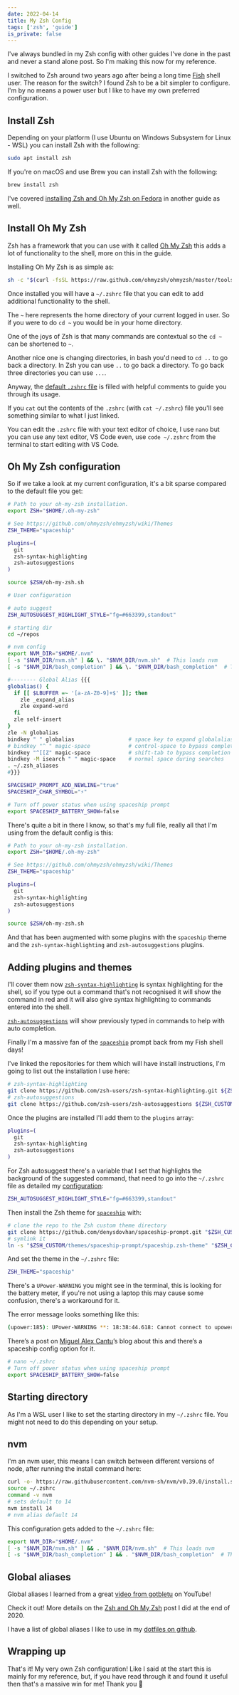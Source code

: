 ```yaml
---
date: 2022-04-14
title: My Zsh Config
tags: ['zsh', 'guide']
is_private: false
---
```


I've always bundled in my Zsh config with other guides I've done in
the past and never a stand alone post. So I'm making this now for my
reference.

I switched to Zsh around two years ago after being a long time [Fish]
shell user. The reason for the switch? I found Zsh to be a bit simpler
to configure. I'm by no means a power user but I like to have my own
preferred configuration.

## Install Zsh

Depending on your platform (I use Ubuntu on Windows Subsystem for
Linux - WSL) you can install Zsh with the following:

```bash
sudo apt install zsh
```

If you're on macOS and use Brew you can install Zsh with the
following:

```bash
brew install zsh
```

I've covered [installing Zsh and Oh My Zsh on Fedora] in another guide
as well.

## Install Oh My Zsh

Zsh has a framework that you can use with it called [Oh My Zsh] this
adds a lot of functionality to the shell, more on this in the guide.

Installing Oh My Zsh is as simple as:

```bash
sh -c "$(curl -fsSL https://raw.github.com/ohmyzsh/ohmyzsh/master/tools/install.sh)"
```

Once installed you will have a `~/.zshrc` file that you can edit to
add additional functionality to the shell.

The `~` here represents the home directory of your current logged in
user. So if you were to do `cd ~` you would be in your home directory.

One of the joys of Zsh is that many commands are contextual so the
`cd ~` can be shortened to `~`.

Another nice one is changing directories, in bash you'd need to
`cd ..` to go back a directory. In Zsh you can use `..` to go back a
directory. To go back three directories you can use `...`.

Anyway, the [default `.zshrc` file] is filled with helpful comments to
guide you through its usage.

If you `cat` out the contents of the `.zshrc` (with `cat ~/.zshrc`)
file you'll see something similar to what I just linked.

You can edit the `.zshrc` file with your text editor of choice, I use
`nano` but you can use any text editor, VS Code even, use
`code ~/.zshrc` from the terminal to start editing with VS Code.

## Oh My Zsh configuration

So if we take a look at my current configuration, it's a bit sparse
compared to the default file you get:

```bash
# Path to your oh-my-zsh installation.
export ZSH="$HOME/.oh-my-zsh"

# See https://github.com/ohmyzsh/ohmyzsh/wiki/Themes
ZSH_THEME="spaceship"

plugins=(
  git
  zsh-syntax-highlighting
  zsh-autosuggestions
)

source $ZSH/oh-my-zsh.sh

# User configuration

# auto suggest
ZSH_AUTOSUGGEST_HIGHLIGHT_STYLE="fg=#663399,standout"

# starting dir
cd ~/repos

# nvm config
export NVM_DIR="$HOME/.nvm"
[ -s "$NVM_DIR/nvm.sh" ] && \. "$NVM_DIR/nvm.sh"  # This loads nvm
[ -s "$NVM_DIR/bash_completion" ] && \. "$NVM_DIR/bash_completion"  # This loads nvm bash_completion

#-------- Global Alias {{{
globalias() {
  if [[ $LBUFFER =~ '[a-zA-Z0-9]+$' ]]; then
    zle _expand_alias
    zle expand-word
  fi
  zle self-insert
}
zle -N globalias
bindkey " " globalias                 # space key to expand globalalias
# bindkey "^ " magic-space            # control-space to bypass completion
bindkey "^[[Z" magic-space            # shift-tab to bypass completion
bindkey -M isearch " " magic-space    # normal space during searches
. ~/.zsh_aliases
#}}}

SPACESHIP_PROMPT_ADD_NEWLINE="true"
SPACESHIP_CHAR_SYMBOL="⚡"

# Turn off power status when using spaceship prompt
export SPACESHIP_BATTERY_SHOW=false
```

<!-- cSpell:ignore lbuffer -->

There's quite a bit in there I know, so that's my full file, really
all that I'm using from the default config is this:

```bash
# Path to your oh-my-zsh installation.
export ZSH="$HOME/.oh-my-zsh"

# See https://github.com/ohmyzsh/ohmyzsh/wiki/Themes
ZSH_THEME="spaceship"

plugins=(
  git
  zsh-syntax-highlighting
  zsh-autosuggestions
)

source $ZSH/oh-my-zsh.sh
```

And that has been augmented with some plugins with the `spaceship`
theme and the `zsh-syntax-highlighting` and `zsh-autosuggestions`
plugins.

## Adding plugins and themes

I'll cover them now [`zsh-syntax-highlighting`] is syntax highlighting
for the shell, so if you type out a command that's not recognised it
will show the command in red and it will also give syntax highlighting
to commands entered into the shell.

[`zsh-autosuggestions`] will show previously typed in commands to help
with auto completion.

Finally I'm a massive fan of the [`spaceship`] prompt back from my
Fish shell days!

I've linked the repositories for them which will have install
instructions, I'm going to list out the installation I use here:

```bash
# zsh-syntax-highlighting
git clone https://github.com/zsh-users/zsh-syntax-highlighting.git ${ZSH_CUSTOM:-~/.oh-my-zsh/custom}/plugins/zsh-syntax-highlighting
# zsh-autosuggestions
git clone https://github.com/zsh-users/zsh-autosuggestions ${ZSH_CUSTOM:-~/.oh-my-zsh/custom}/plugins/zsh-autosuggestions
```

Once the plugins are installed I'll add them to the `plugins` array:

```bash
plugins=(
  git
  zsh-syntax-highlighting
  zsh-autosuggestions
)
```

For Zsh autosuggest there's a variable that I set that highlights the
background of the suggested command, that need to go into the
`~/.zshrc` file as detailed my
[configuration](#oh-my-zsh-configuration):

```bash
ZSH_AUTOSUGGEST_HIGHLIGHT_STYLE="fg=#663399,standout"
```

Then install the Zsh theme for [`spaceship`] with:

```bash
# clone the repo to the Zsh custom theme directory
git clone https://github.com/denysdovhan/spaceship-prompt.git "$ZSH_CUSTOM/themes/spaceship-prompt" --depth=1
# symlink it
ln -s "$ZSH_CUSTOM/themes/spaceship-prompt/spaceship.zsh-theme" "$ZSH_CUSTOM/themes/spaceship.zsh-theme"
```

And set the theme in the `~/.zshrc` file:

```bash
ZSH_THEME="spaceship"
```

There's a `UPower-WARNING` you might see in the terminal, this is
looking for the battery meter, if you're not using a laptop this may
cause some confusion, there's a workaround for it.

The error message looks something like this:

<!-- cSpell:ignore upower,upowerd,cantu -->

```bash
(upower:185): UPower-WARNING **: 18:38:44.618: Cannot connect to upowerd: Could not connect: No such file or directory
```

There’s a post on [Miguel Alex Cantu]’s blog about this and there’s a
spaceship config option for it.

```bash
# nano ~/.zshrc
# Turn off power status when using spaceship prompt
export SPACESHIP_BATTERY_SHOW=false
```

## Starting directory

As I'm a WSL user I like to set the starting directory in my
`~/.zshrc` file. You might not need to do this depending on your
setup.

## nvm

I'm an nvm user, this means I can switch between different versions of
node, after running the install command here:

```bash
curl -o- https://raw.githubusercontent.com/nvm-sh/nvm/v0.39.0/install.sh | zsh
source ~/.zshrc
command -v nvm
# sets default to 14
nvm install 14
# nvm alias default 14
```

This configuration gets added to the `~/.zshrc` file:

```bash
export NVM_DIR="$HOME/.nvm"
[ -s "$NVM_DIR/nvm.sh" ] && . "$NVM_DIR/nvm.sh"  # This loads nvm
[ -s "$NVM_DIR/bash_completion" ] && . "$NVM_DIR/bash_completion"  # This loads nvm bash_completion
```

## Global aliases

<!-- cSpell:ignore gotbletu -->

Global aliases I learned from a great [video from gotbletu] on
YouTube!

Check it out! More details on the [Zsh and Oh My Zsh] post I did at
the end of 2020.

I have a list of global aliases I like to use in my [dotfiles on
github].

## Wrapping up

That's it! My very own Zsh configuration! Like I said at the start
this is mainly for my reference, but, if you have read through it and
found it useful then that's a massive win for me! Thank you 🙏

<!-- Links -->

[fish]: https://fishshell.com/
[oh my zsh]: https://ohmyz.sh/
[installing zsh and oh my zsh on fedora]:
  https://scottspence.com/posts/wsl-web-developer-setup-with-fedora-35#install-zsh-and-oh-my-zsh
[default `.zshrc` file]:
  https://github.com/ohmyzsh/ohmyzsh/blob/master/templates/zshrc.zsh-template
[`zsh-syntax-highlighting`]:
  https://github.com/zsh-users/zsh-syntax-highlighting
[`zsh-autosuggestions`]:
  https://github.com/zsh-users/zsh-autosuggestions
[`spaceship`]: https://github.com/spaceship-prompt/spaceship-prompt
[miguel alex cantu]:
  http://blog.miguelalexcantu.com/2020/12/fixing-upower-warning-wslzshspaceship.html
[video from gotbletu]: https://www.youtube.com/watch?v=WTTIGjZAMGg
[zsh and oh my zsh]:
  https://scottspence.com/posts/zsh-and-oh-my-zsh#abbreviations
[dotfiles on github]:
  https://github.com/spences10/dotfiles/blob/main/.zsh_aliases

